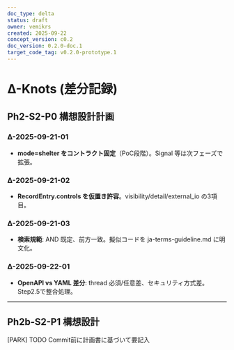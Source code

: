 ```yaml
---
doc_type: delta
status: draft
owner: vemikrs
created: 2025-09-22
concept_version: c0.2
doc_version: 0.2.0-doc.1
target_code_tag: v0.2.0-prototype.1
---
```


# Δ-Knots (差分記録)

## Ph2-S2-P0 構想設計計画

### Δ-2025-09-21-01
- **mode=shelter をコントラクト固定**（PoC段階）。Signal 等は次フェーズで拡張。

### Δ-2025-09-21-02
- **RecordEntry.controls を仮置き許容**。visibility/detail/external_io の3項目。

### Δ-2025-09-21-03
- **検索規範**: AND 既定、前方一致。擬似コードを ja-terms-guideline.md に明文化。

### Δ-2025-09-22-01
- **OpenAPI vs YAML 差分**: thread 必須/任意差、セキュリティ方式差。Step2.5で整合処理。

---

## Ph2b-S2-P1 構想設計

[PARK] TODO Commit前に計画書に基づいて要記入
